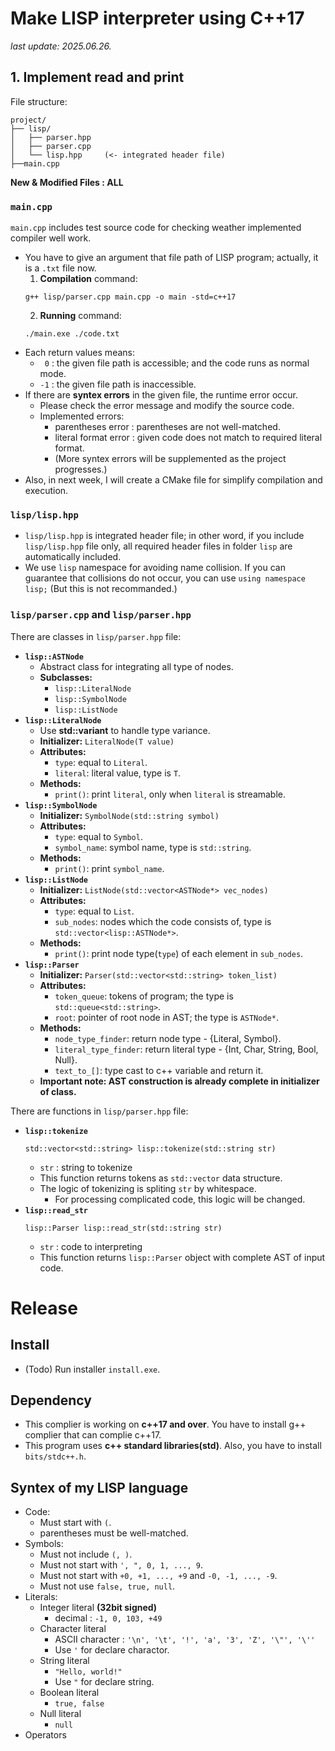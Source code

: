 # Make LISP interpreter using C++17

*last update: 2025.06.26.*

## 1. Implement read and print

File structure:

```
project/
├── lisp/
│   ├── parser.hpp
│   ├── parser.cpp
│   └── lisp.hpp     (<- integrated header file)  
├──main.cpp
```

**New & Modified Files : ALL**

### `main.cpp`

`main.cpp` includes test source code for checking weather implemented compiler well work.

- You have to give an argument that file path of LISP program; actually, it is a `.txt` file now.
  1. **Compilation** command:
    ```
    g++ lisp/parser.cpp main.cpp -o main -std=c++17
    ```
  2. **Running** command:
    ```
    ./main.exe ./code.txt
    ```
- Each return values means:
  - ` 0` : the given file path is accessible; and the code runs as normal mode.
  - `-1` : the given file path is inaccessible.
- If there are **syntex errors** in the given file, the runtime error occur.  
  - Please check the error message and modify the source code.
  - Implemented errors:
    - parentheses error : parentheses are not well-matched.
    - literal format error : given code does not match to required literal format.
    - (More syntex errors will be supplemented as the project progresses.)
- Also, in next week, I will create a CMake file for simplify compilation and execution.

### `lisp/lisp.hpp`
- `lisp/lisp.hpp` is integrated header file; in other word, if you include `lisp/lisp.hpp` file only, all required header files in folder `lisp` are automatically included.
- We use `lisp` namespace for avoiding name collision. If you can guarantee that collisions do not occur, you can use `using namespace lisp;` (But this is not recommanded.)

### `lisp/parser.cpp` and `lisp/parser.hpp`
There are classes in `lisp/parser.hpp` file:
- **`lisp::ASTNode`**
  - Abstract class for integrating all type of nodes.
  - **Subclasses:**
    - `lisp::LiteralNode`
    - `lisp::SymbolNode`
    - `lisp::ListNode`
- **`lisp::LiteralNode`**
  - Use **std::variant** to handle type variance.
  - **Initializer:** `LiteralNode(T value)`
  - **Attributes:**
    - `type`: equal to `Literal`.
    - `literal`: literal value, type is `T`.
  - **Methods:**
    - `print()`: print `literal`, only when `literal` is streamable.
- **`lisp::SymbolNode`**
  - **Initializer:** `SymbolNode(std::string symbol)`
  - **Attributes:**
    - `type`: equal to `Symbol`.
    - `symbol_name`: symbol name, type is `std::string`.
  - **Methods:**
    - `print()`: print `symbol_name`.
- **`lisp::ListNode`**
  - **Initializer:** `ListNode(std::vector<ASTNode*> vec_nodes)`
  - **Attributes:**
    - `type`: equal to `List`.
    - `sub_nodes`: nodes which the code consists of, type is `std::vector<lisp::ASTNode*>`.
  - **Methods:**
    - `print()`: print node type(`type`) of each element in `sub_nodes`.
- **`lisp::Parser`**
  - **Initializer:** `Parser(std::vector<std::string> token_list)`
  - **Attributes:**
    - `token_queue`: tokens of program; the type is `std::queue<std::string>`.
    - `root`: pointer of root node in AST; the type is `ASTNode*`.
  - **Methods:**
    - `node_type_finder`: return node type - {Literal, Symbol}.
    - `literal_type_finder`: return literal type - {Int, Char, String, Bool, Null}.
    - `text_to_[]`: type cast to c++ variable and return it.
  - **Important note: AST construction is already complete in initializer of class.**

There are functions in `lisp/parser.hpp` file:
- **`lisp::tokenize`**
  ```
  std::vector<std::string> lisp::tokenize(std::string str)
  ```
  - `str` : string to tokenize
  - This function returns tokens as `std::vector` data structure.
  - The logic of tokenizing is spliting `str` by whitespace.
    - For processing complicated code, this logic will be changed.
- **`lisp::read_str`**
  ```
  lisp::Parser lisp::read_str(std::string str)
  ```
  - `str` : code to interpreting
  - This function returns `lisp::Parser` object with complete AST of input code.

<!-- ## 2. ~~

- Added errors:
  - undefined symbol error : included symbol have not been defined. -->

# Release

## Install
- (Todo) Run installer `install.exe`.

## Dependency
- This complier is working on **c++17 and over**. You have to install g++ complier that can complie c++17.
- This program uses **c++ standard libraries(std)**. Also, you have to install `bits/stdc++.h`.

## Syntex of my LISP language
- Code:
  - Must start with `(`.
  - parentheses must be well-matched.
- Symbols:
  - Must not include `(, )`.
  - Must not start with `', ", 0, 1, ..., 9`.
  - Must not start with `+0, +1, ..., +9` and `-0, -1, ..., -9`.
  - Must not use `false, true, null`.
- Literals:
  - Integer literal **(32bit signed)**
    - decimal : `-1, 0, 103, +49`
  - Character literal
    - ASCII character : `'\n', '\t', '!', 'a', '3', 'Z', '\"', '\''`
    - Use `'` for declare charactor.
  - String literal
    - `"Hello, world!"`
    - Use `"` for declare string.
  - Boolean literal
    - `true, false`
  - Null literal
    - `null`
- Operators